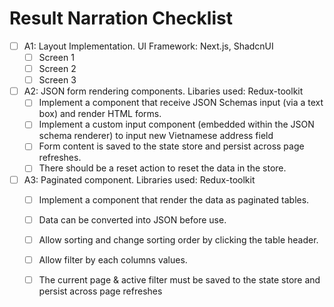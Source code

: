 # Result Narration Checklist


- [ ] A1: Layout Implementation. UI Framework: Next.js, ShadcnUI
  - [ ] Screen 1
  - [ ] Screen 2
  - [ ] Screen 3

- [ ] A2: JSON form rendering components. Libaries used: Redux-toolkit
  - [ ] Implement a component that receive JSON Schemas input (via a text box) and render HTML forms.
  - [ ] Implement a custom input component (embedded within the JSON schema renderer) to input new Vietnamese address field
  - [ ] Form content is saved to the state store and persist across page refreshes.
  - [ ] There should be a reset action to reset the data in the store.

- [ ] A3: Paginated component. Libraries used: Redux-toolkit
  - [ ] Implement a component that render the data as paginated tables.
  - [ ] Data can be converted into JSON before use.
  - [ ] Allow sorting and change sorting order by clicking the table header.
  - [ ] Allow filter by each columns values.
  - [ ] The current page & active filter must be saved to the state store and persist across page refreshes

